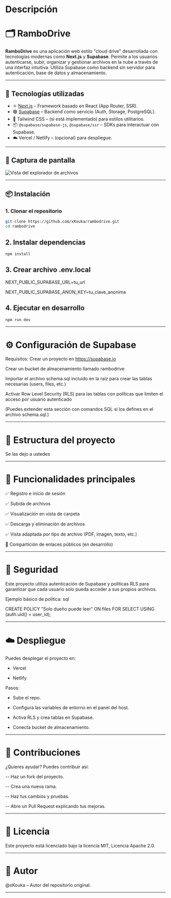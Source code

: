 # Descripción

# 🗂️ RamboDrive

**RamboDrive** es una aplicación web estilo "cloud drive" desarrollada con tecnologías modernas como **Next.js** y **Supabase**. Permite a los usuarios autenticarse, subir, organizar y gestionar archivos en la nube a través de una interfaz intuitiva. Utiliza Supabase como backend sin servidor para autenticación, base de datos y almacenamiento.

---

## 🚀 Tecnologías utilizadas

- ⚛️ [Next.js](https://nextjs.org/) – Framework basado en React (App Router, SSR).
- 🟢 [Supabase](https://supabase.io/) – Backend como servicio (Auth, Storage, PostgreSQL).
- 💅 Tailwind CSS – (si está implementado) para estilos utilitarios.
- 📦 `@supabase/supabase-js`, `@supabase/ssr` – SDKs para interactuar con Supabase.
- ☁️ Vercel / Netlify – (opcional) para despliegue.

---

## 📸 Captura de pantalla

<!-- Puedes subir tu propia imagen a /public y actualizar este enlace -->
![Vista del explorador de archivos](./public/preview-drive-ui.png)

---

## 📦 Instalación

### 1. Clonar el repositorio

```bash
git clone https://github.com/xKouka/rambodrive.git
cd rambodrive
```
## 2. Instalar dependencias

```bash
npm install
```
## 3. Crear archivo .env.local

NEXT_PUBLIC_SUPABASE_URL=tu_url

NEXT_PUBLIC_SUPABASE_ANON_KEY=tu_clave_anonima

## 4. Ejecutar en desarrollo

```bash
npm run dev
```
---

# ⚙️ Configuración de Supabase
Requisitos:
Crear un proyecto en https://supabase.io

Crear un bucket de almacenamiento llamado rambodrive

Importar el archivo schema.sql incluido en la raíz para crear las tablas necesarias (users, files, etc.)

Activar Row Level Security (RLS) para las tablas con políticas que limiten el acceso por usuario autenticado

(Puedes extender esta sección con comandos SQL si los defines en el archivo schema.sql.)

---

# 📁 Estructura del proyecto

Se las dejo a ustedes

---

# 🎯 Funcionalidades principales
✅ Registro e inicio de sesión

✅ Subida de archivos

✅ Visualización en vista de carpeta

✅ Descarga y eliminación de archivos

✅ Vista adaptada por tipo de archivo (PDF, imagen, texto, etc.)

🚧 Compartición de enlaces públicos (en desarrollo)

---

# 🔐 Seguridad
Este proyecto utiliza autenticación de Supabase y políticas RLS para garantizar que cada usuario solo pueda acceder a sus propios archivos.

Ejemplo básico de política:
sql

CREATE POLICY "Solo dueño puede leer" ON files
FOR SELECT USING (auth.uid() = user_id);

---

# ☁️ Despliegue
Puedes desplegar el proyecto en:

- Vercel

- Netlify

Pasos:

- Sube el repo.

- Configura las variables de entorno en el panel del host.

- Activa RLS y crea tablas en Supabase.

- Conecta bucket de almacenamiento.

---

# 🤝 Contribuciones

¿Quieres ayudar? Puedes contribuir así:

-- Haz un fork del proyecto.

-- Crea una nueva rama.

-- Haz tus cambios y pruebas.

-- Abre un Pull Request explicando tus mejoras.

---

# 📝 Licencia
Este proyecto está licenciado bajo la licencia MIT, Licencia Apache 2.0.

---

# 👤 Autor
@xKouka – Autor del repositorio original.

---
